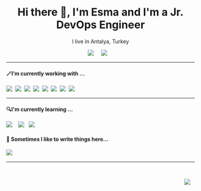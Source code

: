 
<h1 align='center'> Hi there 👋, I'm Esma and I'm a Jr. DevOps Engineer </h1>

<p align='center'>
  I live in Antalya, Turkey 
</p>

<p align='center'>
  <a href="https://tr.linkedin.com/in/esma-altinsu?original_referer=https%3A%2F%2Fwww.google.com%2F"><img src="https://img.shields.io/badge/linkedin-%230077B5.svg?&style=for-the-badge&logo=linkedin&logoColor=white" /></a>&nbsp;&nbsp;&nbsp;&nbsp;
  <a href="mailto:esmaltinsu@gmail.com?subject=Hi%20Esma"><img src="https://img.shields.io/badge/gmail-%23D14836.svg?&style=for-the-badge&logo=gmail&logoColor=white" /></a>&nbsp;&nbsp;&nbsp;&nbsp;

</p>


<hr>

<h4>🪄I’m currently working with ...</h4>

<p >
<img 
src="https://img.shields.io/badge/Azure_DevOps-0078D7?style=for-the-badge&logo=azure-devops&logoColor=white" />&nbsp;&nbsp;<img src="https://img.shields.io/badge/Amazon_AWS-FF9900?style=for-the-badge&logo=amazonaws&logoColor=white" />&nbsp;&nbsp;<img src="https://img.shields.io/badge/Docker-2496ED?style=for-the-badge&logo=docker&logoColor=white" />&nbsp;&nbsp;<img src="https://img.shields.io/badge/Jenkins-D24939?style=for-the-badge&logo=Jenkins&logoColor=white" />&nbsp;&nbsp;<img 
src="https://img.shields.io/badge/Linux-FCC624?style=for-the-badge&logo=linux&logoColor=black" />&nbsp;&nbsp;<img 
src="https://img.shields.io/badge/MySQL-005C84?style=for-the-badge&logo=mysql&logoColor=white" />&nbsp;&nbsp;<img 
src="https://img.shields.io/badge/Nginx-009639?style=for-the-badge&logo=nginx&logoColor=white" />&nbsp;&nbsp;<img
src="https://img.shields.io/badge/GIT-E44C30?style=for-the-badge&logo=git&logoColor=white" />&nbsp;&nbsp;<img 
</p>


<hr>

<h4>🔍I'm currently learning ...</h4>
<p >
  <img src="https://img.shields.io/badge/kubernetes-326ce5.svg?&style=for-the-badge&logo=kubernetes&logoColor=white" />&nbsp;&nbsp;&nbsp;&nbsp;<img src="https://img.shields.io/badge/Terraform-7B42BC?style=for-the-badge&logo=terraform&logoColor=white" />&nbsp;&nbsp;&nbsp;<img src="https://img.shields.io/badge/Jira-0052CC?style=for-the-badge&logo=Jira&logoColor=white" />&nbsp;&nbsp;&nbsp;&nbsp;<img 
</p>


<p 
   align='right'>
<h4>💬  Sometimes I like to write things here...</h4>
  <a href="https://medium.com/@esmaltinsu"><img src="https://img.shields.io/badge/medium-%2312100E.svg?&style=for-the-badge&logo=medium&logoColor=white" /></a>&nbsp;&nbsp;&nbsp;
</p>


<hr>

<br>
<p align="right">
  <a href="https://open.spotify.com/playlist/6I36lqLtmogHaRR7hBGIhg?si=ce10d345f38248ab"><img src="https://img.shields.io/badge/spotify-%231ED760.svg?&style=for-the-badge&logo=spotify&logoColor=white" /></a>&nbsp;&nbsp;&nbsp;
</p>
